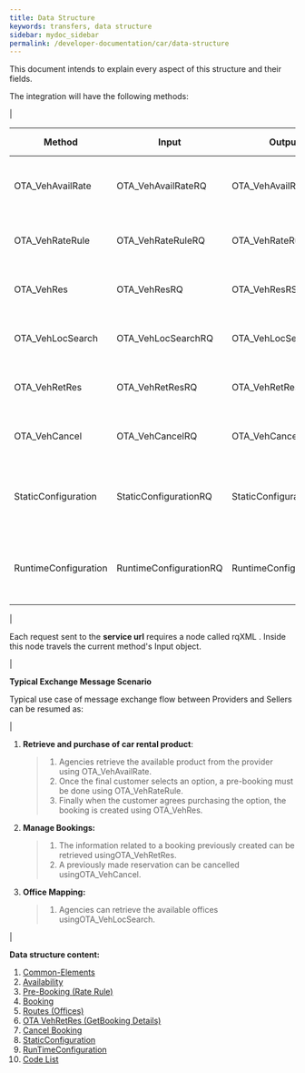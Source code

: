 ```yaml
---
title: Data Structure
keywords: transfers, data structure
sidebar: mydoc_sidebar
permalink: /developer-documentation/car/data-structure
---
```


This document intends to explain every aspect of this structure and
their fields.

The integration will have the following methods:

|

| **Method**		| **Input**		| **Output**		| **Required**	| **Description Endpoint**	|
| --------------------- | --------------------- | --------------------- | ------------- | ----------------------------- |
| OTA_VehAvailRate	| OTA_VehAvailRateRQ	| OTA_VehAvailRateRS	| Yes 		| Makes a availability call Car Booking Endpoint. |
| OTA_VehRateRule	| OTA_VehRateRuleRQ	| OTA_VehRateRuleRS 	| Yes		| Makes a pre-booking Car Booking Endpoint |
| OTA_VehRes		| OTA_VehResRQ		| OTA_VehResRS		| Yes		| Makes a booking Car Booking Endpoint |
| OTA_VehLocSearch	| OTA_VehLocSearchRQ	| OTA_VehLocSearchRS 	| Yes		| Gets a static offices list Car Batch Endpoint |
| OTA_VehRetRes		| OTA_VehRetResRQ	| OTA_VehRetResRS	| No	 	| Gets booking details Car Booking Endpoint |
| OTA_VehCancel		| OTA_VehCancelRQ	| OTA_VehCancelRS	| No	 	| Cancels a booking Car Booking Endpoint |
| StaticConfiguration	| StaticConfigurationRQ	| StaticConfigurationRS	| Yes	 	| Returns the information related to the configuration of the provider. |
| RuntimeConfiguration	| RuntimeConfigurationRQ|RuntimeConfigurationRS	| Yes		| Returns information related to the behaviour of the integration. |

|

Each request sent to the **service url** requires a node called rqXML .
Inside this node travels the current method's Input object.

|

**Typical Exchange Message Scenario**

Typical use case of message exchange flow between Providers and Sellers
can be resumed as:

|

1.  **Retrieve and purchase of car rental product**:

    > 1.  Agencies retrieve the available product from the provider
    >     using OTA_VehAvailRate.
    > 2.  Once the final customer selects an option, a pre-booking must
    >     be done using OTA_VehRateRule.
    > 3.  Finally when the customer agrees purchasing the option, the
    >     booking is created using OTA_VehRes.

2.  **Manage Bookings:**

    > 1.  The information related to a booking previously created can be
    >     retrieved usingOTA_VehRetRes.
    > 2.  A previously made reservation can be cancelled
    >     usingOTA_VehCancel.

3.  **Office Mapping:**

    > 1.  Agencies can retrieve the available offices
    >     usingOTA_VehLocSearch.

|

**Data structure content:**

1. [Common-Elements](/developer-documentation/car/DSF/common-elements)
2. [Availability](/developer-documentation/car/DSF/avail)
3. [Pre-Booking (Rate Rule)](/developer-documentation/car/DSF/rate-rule)
4. [Booking](/developer-documentation/activities/DSF/reservation)
5. [Routes (Offices)](/developer-documentation/car/DSF/routes)
6. [OTA VehRetRes (GetBooking Details)](/developer-documentation/car/DSF/valuation)
7. [Cancel Booking](/developer-documentation/car/DSF/cancel)
8. [StaticConfiguration](/developer-documentation/car/DSF/static-configuration)
9. [RunTimeConfiguration](/developer-documentation/car/DSF/runtimeconfiguration)
10. [Code List](/developer-documentation/car/DSF/code-lists)

